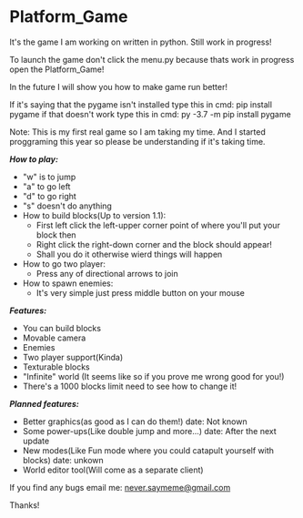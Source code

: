 # Platform_Game
It's the game I am working on written in python. Still work in progress!

To launch the game don't click the menu.py because thats work in progress open the Platform_Game! 

In the future I will show you how to make game run better!

If it's saying that the pygame isn't installed type this in cmd: pip install pygame
if that doesn't work type this in cmd: py -3.7 -m pip install pygame

Note: This is my first real game so I am taking my time. And I started proggraming this year so please be understanding if it's taking time.

***How to play:***
- "w" is to jump
- "a" to go left
- "d" to go right
- "s" doesn't do anything
- How to build blocks(Up to version 1.1):
	- First left click the left-upper corner point of where you'll put your block then
	- Right click the right-down corner and the block should appear!
	- Shall you do it otherwise wierd things will happen
- How to go two player:
	- Press any of directional arrows to join
- How to spawn enemies:
	- It's very simple just press middle button on your mouse
	
***Features:***
- You can build blocks
- Movable camera
- Enemies
- Two player support(Kinda)
- Texturable blocks
- "Infinite" world (It seems like so if you prove me wrong good for you!)
- There's a 1000 blocks limit need to see how to change it!
	
***Planned features:***
- Better graphics(as good as I can do them!) date: Not known
- Some power-ups(Like double jump and more...) date: After the next update
- New modes(Like Fun mode where you could catapult yourself with blocks) date: unkown
- World editor tool(Will come as a separate client)

If you find any bugs email me: never.saymeme@gmail.com 

Thanks!

